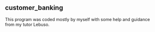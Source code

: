## customer_banking

This program was coded mostly by myself with some help and guidance from my tutor Lebuso.
